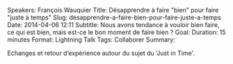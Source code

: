 Speakers: François Wauquier
Title: Désapprendre à faire "bien" pour faire "juste à temps"
Slug: desapprendre-a-faire-bien-pour-faire-juste-a-temps
Date: 2014-04-06 12:11
Subtitle: Nous avons tendance à vouloir bien faire, ce qui est bien, mais est-ce le bon moment de faire bien ?
Goal: 
Duration: 15 minutes
Format: Lightning Talk
Tags: Collaborer
Summary: 


Echanges et retour d’expérience autour du sujet du 'Just in Time'. 


